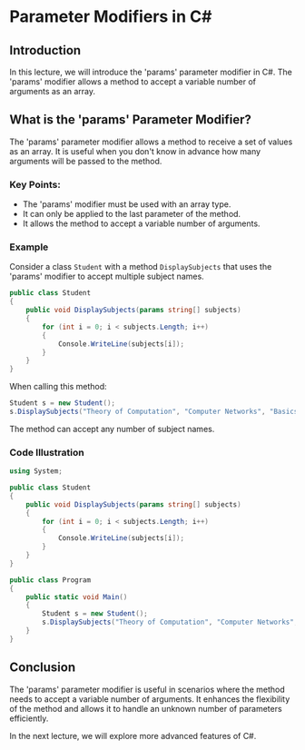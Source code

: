 
# Parameter Modifiers in C#

## Introduction
In this lecture, we will introduce the 'params' parameter modifier in C#. The 'params' modifier allows a method to accept a variable number of arguments as an array.

## What is the 'params' Parameter Modifier?
The 'params' parameter modifier allows a method to receive a set of values as an array. It is useful when you don't know in advance how many arguments will be passed to the method.

### Key Points:
- The 'params' modifier must be used with an array type.
- It can only be applied to the last parameter of the method.
- It allows the method to accept a variable number of arguments.

### Example
Consider a class `Student` with a method `DisplaySubjects` that uses the 'params' modifier to accept multiple subject names.

```csharp
public class Student
{
    public void DisplaySubjects(params string[] subjects)
    {
        for (int i = 0; i < subjects.Length; i++)
        {
            Console.WriteLine(subjects[i]);
        }
    }
}
```

When calling this method:

```csharp
Student s = new Student();
s.DisplaySubjects("Theory of Computation", "Computer Networks", "Basics of C");
```

The method can accept any number of subject names.

### Code Illustration
```csharp
using System;

public class Student
{
    public void DisplaySubjects(params string[] subjects)
    {
        for (int i = 0; i < subjects.Length; i++)
        {
            Console.WriteLine(subjects[i]);
        }
    }
}

public class Program
{
    public static void Main()
    {
        Student s = new Student();
        s.DisplaySubjects("Theory of Computation", "Computer Networks", "Basics of C");
    }
}
```

## Conclusion
The 'params' parameter modifier is useful in scenarios where the method needs to accept a variable number of arguments. It enhances the flexibility of the method and allows it to handle an unknown number of parameters efficiently.

In the next lecture, we will explore more advanced features of C#.
